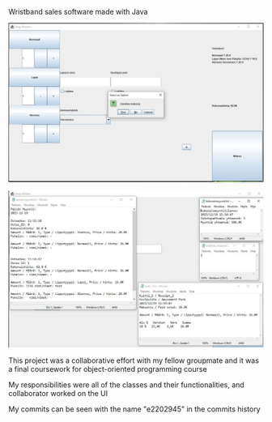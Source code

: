 Wristband sales software made with Java

![alt text](https://github.com/AleksanteriK/wristband_sales_software/blob/master/UI_sale.JPG?raw=true)

![alt text](https://github.com/AleksanteriK/wristband_sales_software/blob/master/prints.JPG?raw=true)

This project was a collaborative effort with my fellow groupmate and it was a final coursework for object-oriented programming course

My responsibilities were all of the classes and their functionalities, and collaborator worked on the UI

My commits can be seen with the name "e2202945" in the commits history
